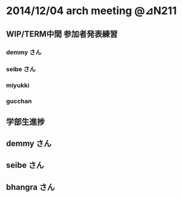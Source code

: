 # 2014/12/04 arch meeting @⊿N211
## WIP/TERM中間 参加者発表練習
### demmy さん
### seibe さん
### miyukki
### gucchan
## 学部生進捗
## demmy さん
## seibe さん
## bhangra さん
